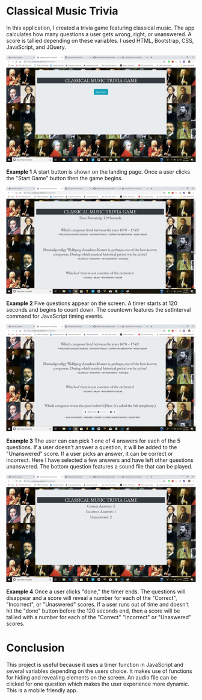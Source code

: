 # Classical Music Trivia

In this application, I created a trivia game featuring classical music. The app calculates how many questions a user gets wrong, right, or unanswered. A score is tallied depending on these variables. I used HTML, Bootstrap, CSS, JavaScript, and JQuery.  


![first-prompt](assets/images/trivia1.png)

**Example 1** A start button is shown on the landing page.  Once a user clicks the "Start Game" button then the game begins. 




![first-prompt](assets/images/trivia2.png)

**Example 2** Five questions appear on the screen. A timer starts at 120 seconds and begins to count down. The countown  features the setInterval command for JavaScript timing events.

![first-prompt](assets/images/trivia3.png)


**Example 3**
 The user can can pick 1 one of 4 answers for each of the 5 questions. If a user doesn't answer a question, it will be added to the "Unanswered" score. If a user picks an answer, it can be correct or incorrect. Here I have selected a few answers and have left other questions unanswered.  The bottom question features a sound file that can be played.
 
 
 ![first-prompt](assets/images/trivia4.png)

 **Example 4** Once a user clicks "done," the timer ends. The questions will disappear and a score will  reveal a number for each of the "Correct", "Incorrect", or "Unaswered" scores.
If a user runs out of time and doesn't hit the "done" button before the 120 seconds end, then a score will be tallied with a number for each of the "Correct" "Incorrect" or "Unaswered" scores.       



# Conclusion

This project is useful because it uses a timer function in JavaScript and several variables depending on the users choice. It makes use of functions for hiding and revealing elements on the screen.  An audio file can be clicked for one question which makes the user experience more dynamic.  This is a mobile friendly app. 

